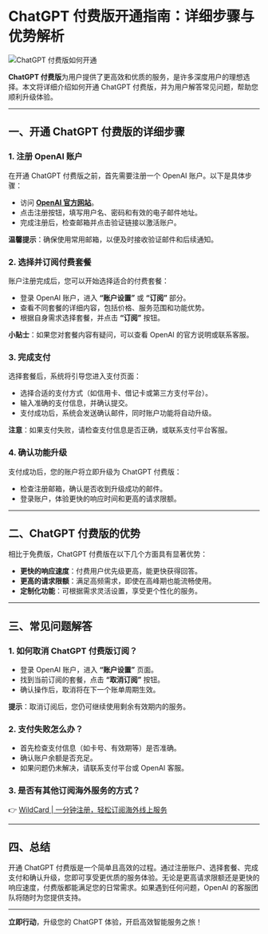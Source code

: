 # ChatGPT 付费版开通指南：详细步骤与优势解析

![ChatGPT 付费版如何开通](https://bbtdd.com/img/396542731.webp)

**ChatGPT 付费版**为用户提供了更高效和优质的服务，是许多深度用户的理想选择。本文将详细介绍如何开通 ChatGPT 付费版，并为用户解答常见问题，帮助您顺利升级体验。

---

## 一、开通 ChatGPT 付费版的详细步骤

### 1. 注册 OpenAI 账户

在开通 ChatGPT 付费版之前，首先需要注册一个 OpenAI 账户。以下是具体步骤：

- 访问 **[OpenAI 官方网站](https://openai.com)**。
- 点击注册按钮，填写用户名、密码和有效的电子邮件地址。
- 完成注册后，检查邮箱并点击验证链接以激活账户。

**温馨提示**：确保使用常用邮箱，以便及时接收验证邮件和后续通知。

### 2. 选择并订阅付费套餐

账户注册完成后，您可以开始选择适合的付费套餐：

- 登录 OpenAI 账户，进入 **“账户设置”** 或 **“订阅”** 部分。
- 查看不同套餐的详细内容，包括价格、服务范围和功能优势。
- 根据自身需求选择套餐，并点击 **“订阅”** 按钮。

**小贴士**：如果您对套餐内容有疑问，可以查看 OpenAI 的官方说明或联系客服。

### 3. 完成支付

选择套餐后，系统将引导您进入支付页面：

- 选择合适的支付方式（如信用卡、借记卡或第三方支付平台）。
- 输入准确的支付信息，并确认提交。
- 支付成功后，系统会发送确认邮件，同时账户功能将自动升级。

**注意**：如果支付失败，请检查支付信息是否正确，或联系支付平台客服。

### 4. 确认功能升级

支付成功后，您的账户将立即升级为 ChatGPT 付费版：

- 检查注册邮箱，确认是否收到升级成功的邮件。
- 登录账户，体验更快的响应时间和更高的请求限额。

---

## 二、ChatGPT 付费版的优势

相比于免费版，ChatGPT 付费版在以下几个方面具有显著优势：

- **更快的响应速度**：付费用户优先级更高，能更快获得回答。
- **更高的请求限额**：满足高频需求，即使在高峰期也能流畅使用。
- **定制化功能**：可根据需求灵活设置，享受更个性化的服务。

---

## 三、常见问题解答

### 1. 如何取消 ChatGPT 付费版订阅？

- 登录 OpenAI 账户，进入 **“账户设置”** 页面。
- 找到当前订阅的套餐，点击 **“取消订阅”** 按钮。
- 确认操作后，取消将在下一个账单周期生效。

**提示**：取消订阅后，您仍可继续使用剩余有效期内的服务。

### 2. 支付失败怎么办？

- 首先检查支付信息（如卡号、有效期等）是否准确。
- 确认账户余额是否充足。
- 如果问题仍未解决，请联系支付平台或 OpenAI 客服。

### 3. 是否有其他订阅海外服务的方式？

👉 [WildCard | 一分钟注册，轻松订阅海外线上服务](https://bbtdd.com/WildCard)

---

## 四、总结

开通 ChatGPT 付费版是一个简单且高效的过程。通过注册账户、选择套餐、完成支付和确认升级，您即可享受更优质的服务体验。无论是更高请求限额还是更快的响应速度，付费版都能满足您的日常需求。如果遇到任何问题，OpenAI 的客服团队将随时为您提供支持。

---

**立即行动**，升级您的 ChatGPT 体验，开启高效智能服务之旅！